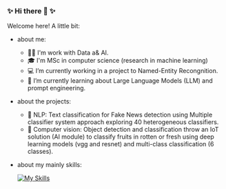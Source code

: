 ### ✨ Hi there 👋 ✨

Welcome here! A little bit:
- about me:
  - 👩‍💻 I'm work with Data a& AI.
  - 🎓 I'm MSc in computer science (research in machine learning) 
  - 💻 I’m currently working in a project to Named-Entity Recongnition.
  - 🌱 I’m currently learning about Large Language Models (LLM) and prompt engineering.

-  about the projects:
    - 📰 NLP: Text classification for Fake News detection using Multiple classifier system approach exploring 40 heterogeneous classifiers. 
    - 🔎 Computer vision: Object detection and classification throw an IoT solution (AI module) to classify fruits in rotten or fresh using deep learning models (vgg and resnet) and multi-class classification (6 classes).
 -  about my mainly skills:

    [![My Skills](https://skillicons.dev/icons?i=py,tensorflow,latex)](https://skillicons.dev)
